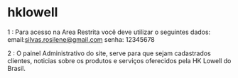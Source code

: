 # hklowell
1 : Para acesso na Area Restrita você deve utilizar o seguintes dados:
email:silvas.rosilene@gmail.com
senha: 12345678

2 : O painel Administrativo do site, serve para que sejam cadastrados clientes, noticias sobre os produtos e serviços 
oferecidos pela HK Lowell do Brasil.

